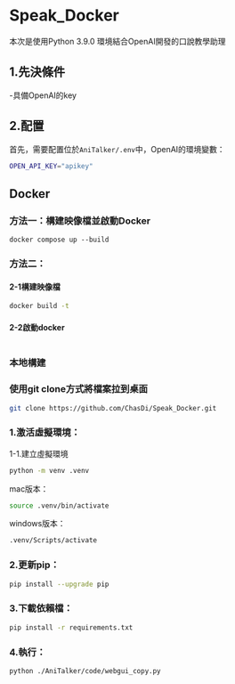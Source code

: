 # Speak_Docker
本次是使用Python 3.9.0 環境結合OpenAI開發的口說教學助理
## 1.先決條件
-具備OpenAI的key
## 2.配置
首先，需要配置位於`AniTalker/.env`中，OpenAI的環境變數：
```bash
OPEN_API_KEY="apikey"
```

## Docker
### 方法一：構建映像檔並啟動Docker
```bsah
docker compose up --build
```
### 方法二：
#### 2-1構建映像檔
```bash
docker build -t 
```
#### 2-2啟動docker
```bash

```
### 本地構建
### 使用git clone方式將檔案拉到桌面
```bash
git clone https://github.com/ChasDi/Speak_Docker.git
```
### 1.激活虛擬環境：
1-1.建立虛擬環境
``` bash
python -m venv .venv
```
mac版本：
``` bash
source .venv/bin/activate 
```
windows版本：
``` bash
.venv/Scripts/activate
```
### 2.更新pip：
 ``` bash
pip install --upgrade pip
```
### 3.下載依賴檔：
``` bash
pip install -r requirements.txt
```
### 4.執行：
```bash
python ./AniTalker/code/webgui_copy.py
```
